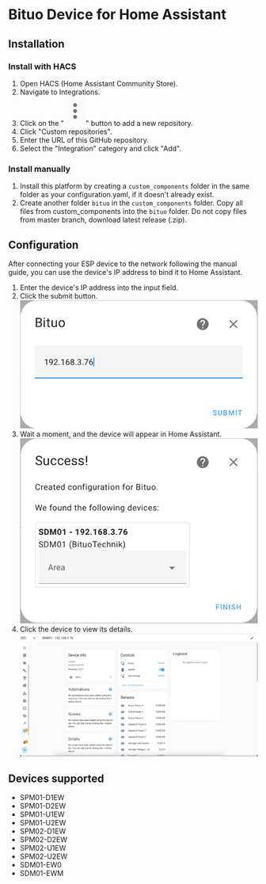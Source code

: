 # Bituo Device for Home Assistant

## Installation

### Install with HACS 

1. Open HACS (Home Assistant Community Store).
2. Navigate to Integrations.
3. Click on the "![](/images/symbol-1.jpg)" button to add a new repository.
4. Click "Custom repositories".
5. Enter the URL of this GitHub repository.
6. Select the "Integration" category and click "Add".

### Install manually

1. Install this platform by creating a `custom_components` folder in the same folder as your configuration.yaml, if it doesn't already exist.
2. Create another folder `bituo` in the `custom_components` folder. Copy all files from custom_components into the `bituo` folder. Do not copy files from master branch, download latest release (.zip).

## Configuration
After connecting your ESP device to the network following the manual guide, you can use the device's IP address to bind it to Home Assistant.
1. Enter the device's IP address into the input field.
2. Click the submit button.
![](/images/config-1.png)
3. Wait a moment, and the device will appear in Home Assistant.
![](/images/config-2.png)
4. Click the device to view its details.
![](/images/interface-1.jpg)

## Devices supported
- SPM01-D1EW
- SPM01-D2EW
- SPM01-U1EW
- SPM01-U2EW
- SPM02-D1EW
- SPM02-D2EW
- SPM02-U1EW
- SPM02-U2EW
- SDM01-EW0
- SDM01-EWM